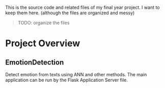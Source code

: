 This is the source code and related files of my final year project. 
I want to keep them here. (although the files are organized and messy)

>TODO: organize the files

# Project Overview

## EmotionDetection
Detect emotion from texts using ANN and other methods. 
The main application can be run by the Flask Application Server file.

